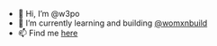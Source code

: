 - 👋 Hi, I’m @w3po
- 🌱 I’m currently learning and building [@womxnbuild](https://github.com/womxnbuild)
- 📫 Find me [here](https://womxnbuild.xyz)

<!---
w3po/w3po is a ✨ special ✨ repository because its `README.md` (this file) appears on your GitHub profile.
You can click the Preview link to take a look at your changes.
--->
